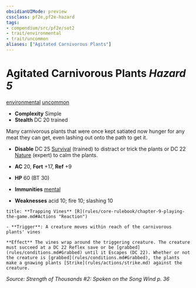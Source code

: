 ```yaml
---
obsidianUIMode: preview
cssclass: pf2e,pf2e-hazard
tags:
- compendium/src/pf2e/sot2
- trait/environmental
- trait/uncommon
aliases: ["Agitated Carnivorous Plants"]
---
```

# Agitated Carnivorous Plants *Hazard 5*  
[environmental](environmental.md "Environmental Hazard Trait")  [uncommon](uncommon.md "Uncommon Rarity Trait")  

- **Complexity** Simple
- **Stealth** DC 20 trained  

Many carnivorous plants that were once kept satiated now hunger for any meat they can get, even lashing out onto the path to get it.

- **Disable** DC 25 [Survival](skills.md#Survival) (trained) to distract or trick the plants or DC 22 [Nature](skills.md#Nature) (expert) to calm the plants.  

- **AC** 20, **Fort** +17, **Ref** +9
- **HP** 60 (BT 30)
- **Immunities** [mental](mental.md "Mental Effect Trait")
- **Weaknesses** acid 10; fire 10; slashing 10

```ad-embed-ability
title: **Trapping Vines** [R](rules/core-rulebook/chapter-9-playing-the-game.md#Actions "Reaction")

- **Trigger**: A creature moves within reach of the carnivorous plants' vines

**Effect** The vines wrap around the triggering creature. The creature must succeed at a DC 22 Reflex save or be [grabbed](rules/conditions.md#Grabbed) until it Escapes (DC 22). Whether or not the creature is [grabbed](rules/conditions.md#Grabbed), the plants make a gnawing plants [Strike](rules/actions/strike.md) against the creature.
```

*Source: Strength of Thousands #2: Spoken on the Song Wind p. 36*
